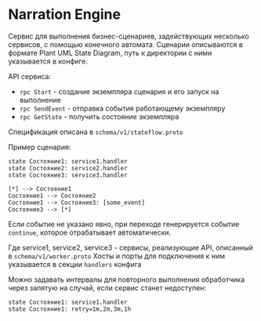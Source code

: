 # Narration Engine

Сервис для выполнения бизнес-сценариев, задействующих несколько сервисов, с помощью конечного автомата.
Сценарии описываются в формате Plant UML State Diagram, путь к директории с ними указывается в конфиге.

API сервиса:

* `rpc Start` - создание экземпляра сценария и его запуск на выполнение
* `rpc SendEvent` - отправка события работающему экземпляру
* `rpc GetState` - получить состояние экземпляра

Спецификация описана в `schema/v1/stateflow.proto`

Пример сценария:

```PlantUML
state Состояние1: service1.handler
state Состояние2: service2.handler
state Состояние3: service3.handler

[*] --> Состояние1
Состояние1 --> Состояние2
Состояние1 --> Состояние3: [some_event]
Состояние3 --> [*]
```

Если событие не указано явно, при переходе генерируется событие `continue`, которое отрабатывает автоматически.

Где service1, service2, service3 - сервисы, реализующие API, описанный в `schema/v1/worker.proto`
Хосты и порты для подключения к ним указывается в секции `handlers` конфига

Можно задавать интервалы для повторного выполнения обработчика через запятую на случай,
если сервис станет недоступен:

```PlantUML
state Состояние1: service1.handler
state Состояние1: retry=1m,2m,3m,1h
```
